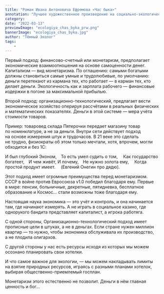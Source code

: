 ```yaml
---
title: "Роман Ивана Антоновича Ефремова «Час быка»"
annotation: "Лучшее художественное произведение на социально-экологическую тематику"
category: 
date: "2022-03-13"
previewImage: "ecologiya_chas_byka_prw.png"
bannerImage: "ecologiya_chas_byka.jpg"
author: "Тёмный Эколог"
tags:
    - 
---
```

Первый подход: финансово-счетный или монетаризм, предполагает экономические взаимоотношения на&nbsp;основе самоценности денег. Капитализм&nbsp;&mdash; вид монетаризма. По&nbsp;оглашению: самыми богатыми должны становиться самые умные и&nbsp;трудолюбивые, по&nbsp;умолчанию: деньги перетекают из&nbsp;кармана тех, кто работает&nbsp;&mdash; в&nbsp;карман тех, кто делает деньги. Экологичность как и&nbsp;зарплата рабочего&nbsp;&mdash; финансовые издержки в&nbsp;погоне за&nbsp;максимальной прибылью. ⠀
⠀

Второй подход: организационно-технологический, предлагает вести экономическое хозяйство оперируя рассч&euml;тами в&nbsp;реальных физических и&nbsp;математических показателях. Деньги в&nbsp;этой системе&nbsp;&mdash; мера учёта стоимости товаров. ⠀
⠀

Пример: товаровед склада Пятерочки передает магазину товар по&nbsp;номенклатуре, а&nbsp;не&nbsp;за&nbsp;деньги. Внутри сети действует подход на&nbsp;основе измерения штук и&nbsp;трудочасов. В&nbsp;21&nbsp;веке это сделать не&nbsp;трудно, физиократы об&nbsp;этом только мечтали, хотя, впрочем, могли обходится и&nbsp;без 1С: ⠀
⠀

И&nbsp;был глубокий Эконом,⠀
То&nbsp;есть умел судить о&nbsp;том, ⠀
Как государство богатеет,⠀
И&nbsp;чем живёт, И&nbsp;почему,⠀
Не&nbsp;нужно золота ему, ⠀
Когда простой продукт имеет. ⠀
(Евгений Онегин про дядю). ⠀
⠀

Этот подход имеет огромные преимущества перед монетаризмом. СССР в&nbsp;войне против Евросоюза v1.0 победил благодаря ему. Первые в&nbsp;мире: пенсии, больничные, декретные, пятидневка, бесплатное образование и&nbsp;Космос... стали возможны тоже благодаря ему. ⠀
⠀

Настоящая наука экономика&nbsp;&mdash; это уч&euml;т и&nbsp;контроль, и&nbsp;она начинается там, где начинают измерять. А&nbsp;не&nbsp;играть в&nbsp;социальное казино, где однорукого бандита представляет капиталист, а&nbsp;игрока работяга. ⠀
⠀

С&nbsp;одной стороны, Организационно-технологический подход имеет прописные цели в&nbsp;штуках, а&nbsp;не&nbsp;в&nbsp;деньгах. Если стране нужен миллион квартир&nbsp;&mdash; то&nbsp;нужно, чтобы экономика обслуживала их&nbsp;производство, а&nbsp;не&nbsp;плодила олигархов.⠀
⠀

С&nbsp;другой стороны у&nbsp;нас есть ресурсы исходя из&nbsp;которых мы&nbsp;можем осознано планировать свои хотелки. ⠀
⠀

И&nbsp;что самое важное для экологии,&nbsp;&mdash; мы&nbsp;можем накладывать лимиты на&nbsp;взятие природных ресурсов, играясь с&nbsp;разными планами хотелок, выбирая общественно-приемлемый госплан. ⠀
⠀

Монетаризм этого естественно не&nbsp;позволит. Деньги в&nbsp;н&euml;м главная ценность и&nbsp;бог...
